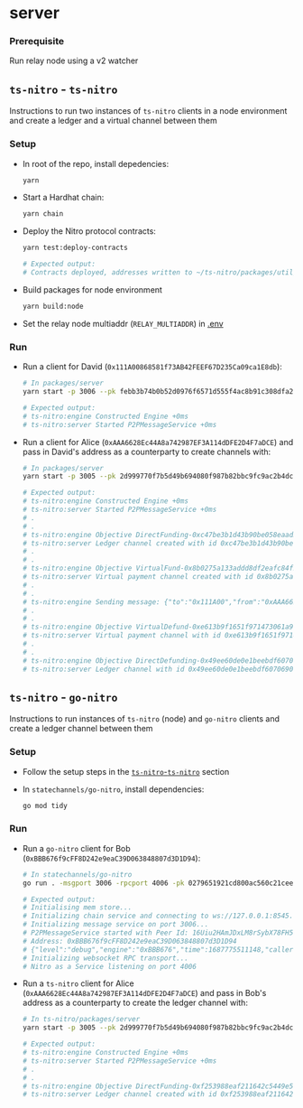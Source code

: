# server

### Prerequisite

Run relay node using a v2 watcher

## `ts-nitro` - `ts-nitro`

Instructions to run two instances of `ts-nitro` clients in a node environment and create a ledger and a virtual channel between them

### Setup

* In root of the repo, install depedencies:

  ```bash
  yarn
  ```

* Start a Hardhat chain:

  ```bash
  yarn chain
  ```

* Deploy the Nitro protocol contracts:

  ```bash
  yarn test:deploy-contracts

  # Expected output:
  # Contracts deployed, addresses written to ~/ts-nitro/packages/util/src/test/addresses.json
  ```

* Build packages for node environment

  ```bash
  yarn build:node
  ```

* Set the relay node multiaddr (`RELAY_MULTIADDR`) in [.env](./.env)

### Run

* Run a client for David (`0x111A00868581f73AB42FEEF67D235Ca09ca1E8db`):

  ```bash
  # In packages/server
  yarn start -p 3006 --pk febb3b74b0b52d0976f6571d555f4ac8b91c308dfa25c7b58d1e6a7c3f50c781 --chainpk 5de4111afa1a4b94908f83103eb1f1706367c2e68ca870fc3fb9a804cdab365a

  # Expected output:
  # ts-nitro:engine Constructed Engine +0ms
  # ts-nitro:server Started P2PMessageService +0ms
  ```

* Run a client for Alice (`0xAAA6628Ec44A8a742987EF3A114dDFE2D4F7aDCE`) and pass in David's address as a counterparty to create channels with:

  ```bash
  # In packages/server
  yarn start -p 3005 --pk 2d999770f7b5d49b694080f987b82bbc9fc9ac2b4dcc10b0f8aba7d700f69c6d --chainpk ac0974bec39a17e36ba4a6b4d238ff944bacb478cbed5efcae784d7bf4f2ff80 --counterparty 0x111A00868581f73AB42FEEF67D235Ca09ca1E8db --direct-fund --virtual-fund --pay 50 --virtual-defund --direct-defund

  # Expected output:
  # ts-nitro:engine Constructed Engine +0ms
  # ts-nitro:server Started P2PMessageService +0ms
  # .
  # .
  # ts-nitro:engine Objective DirectFunding-0xc47be3b1d43b90be058eaad3cd4f2250e4f9645792125011003bc548d33d2ebc is complete & returned to API +10ms
  # ts-nitro:server Ledger channel created with id 0xc47be3b1d43b90be058eaad3cd4f2250e4f9645792125011003bc548d33d2ebc
  # .
  # .
  # ts-nitro:engine Objective VirtualFund-0x8b0275a133addd8df2eafc84f2283ddf560a6c75eaafa1709e1f513bee5787af is complete & returned to API +0ms
  # ts-nitro:server Virtual payment channel created with id 0x8b0275a133addd8df2eafc84f2283ddf560a6c75eaafa1709e1f513bee5787af
  # .
  # .
  # ts-nitro:engine Sending message: {"to":"0x111A00","from":"0xAAA662","payloadSummaries":[],"proposalSummaries":[],"payments":[{"amount":50,"channelId":"0xe613b9f1651f971473061a968823463e9570b83230c2bce734b21800f663e4aa"}],"rejectedObjectives":[]} +8ms
  # .
  # .
  # ts-nitro:engine Objective VirtualDefund-0xe613b9f1651f971473061a968823463e9570b83230c2bce734b21800f663e4aa is complete & returned to API +1ms
  # ts-nitro:server Virtual payment channel with id 0xe613b9f1651f971473061a968823463e9570b83230c2bce734b21800f663e4aa closed
  # .
  # .
  # ts-nitro:engine Objective DirectDefunding-0x49ee60de0e1beebdf6070690cde0f66c86d576a6b2721001e6f7b0eaa11b3223 is complete & returned to API +1ms
  # ts-nitro:server Ledger channel with id 0x49ee60de0e1beebdf6070690cde0f66c86d576a6b2721001e6f7b0eaa11b3223 closed
  ```

## `ts-nitro` - `go-nitro`

Instructions to run instances of `ts-nitro` (node) and `go-nitro` clients and create a ledger channel between them

### Setup

* Follow the setup steps in the [`ts-nitro`-`ts-nitro`](#setup) section

* In `statechannels/go-nitro`, install dependencies:

  ```bash
  go mod tidy
  ```

### Run

* Run a `go-nitro` client for Bob (`0xBBB676f9cFF8D242e9eaC39D063848807d3D1D94`):

  ```bash
  # In statechannels/go-nitro
  go run . -msgport 3006 -rpcport 4006 -pk 0279651921cd800ac560c21ceea27aab0107b67daf436cdd25ce84cad30159b4 -chainpk 59c6995e998f97a5a0044966f0945389dc9e86dae88c7a8412f4603b6b78690d -naaddress 0x5FbDB2315678afecb367f032d93F642f64180aa3 -vpaaddress 0xe7f1725E7734CE288F8367e1Bb143E90bb3F0512 -caaddress 0x9fE46736679d2D9a65F0992F2272dE9f3c7fa6e0

  # Expected output:
  # Initialising mem store...
  # Initializing chain service and connecting to ws://127.0.0.1:8545...
  # Initializing message service on port 3006...
  # P2PMessageService started with Peer Id: 16Uiu2HAmJDxLM8rSybX78FH51iZq9PdrwCoCyyHRBCndNzcAYMes
  # Address: 0xBBB676f9cFF8D242e9eaC39D063848807d3D1D94
  # {"level":"debug","engine":"0xBBB676","time":1687775511148,"caller":"engine.go:151","message":"Constructed Engine"}
  # Initializing websocket RPC transport...
  # Nitro as a Service listening on port 4006
  ```

* Run a `ts-nitro` client for Alice (`0xAAA6628Ec44A8a742987EF3A114dDFE2D4F7aDCE`) and pass in Bob's address as a counterparty to create the ledger channel with:

  ```bash
  # In ts-nitro/packages/server
  yarn start -p 3005 --pk 2d999770f7b5d49b694080f987b82bbc9fc9ac2b4dcc10b0f8aba7d700f69c6d --chainpk ac0974bec39a17e36ba4a6b4d238ff944bacb478cbed5efcae784d7bf4f2ff80 --counterparty 0xBBB676f9cFF8D242e9eaC39D063848807d3D1D94 --cp-peer-id 16Uiu2HAmJDxLM8rSybX78FH51iZq9PdrwCoCyyHRBCndNzcAYMes --cp-port 3006 --direct-fund

  # Expected output:
  # ts-nitro:engine Constructed Engine +0ms
  # ts-nitro:server Started P2PMessageService +0ms
  # .
  # .
  # ts-nitro:engine Objective DirectFunding-0xf253988eaf211642c5449e5707c58ed1a91eb3d60f26a5d2b721f26d12591165 is complete & returned to API +1ms
  # ts-nitro:server Ledger channel created with id 0xf253988eaf211642c5449e5707c58ed1a91eb3d60f26a5d2b721f26d12591165
  ```
